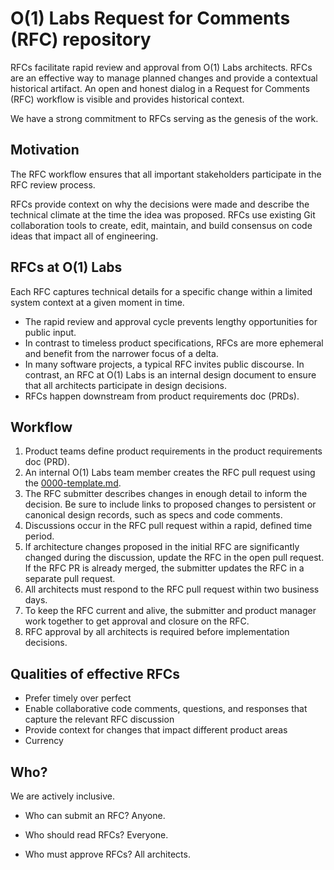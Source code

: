 # O(1) Labs Request for Comments (RFC) repository

RFCs facilitate rapid review and approval from O(1) Labs architects. RFCs are an effective way to manage planned changes and provide a contextual historical artifact. An open and honest dialog in a Request for Comments (RFC) workflow is visible and provides historical context.

We have a strong commitment to RFCs serving as the genesis of the work. 

## Motivation

The RFC workflow ensures that all important stakeholders participate in the RFC review process. 

RFCs provide context on why the decisions were made and describe the technical climate at the time the idea was proposed. RFCs use existing Git collaboration tools to create, edit, maintain, and build consensus on code ideas that impact all of engineering. 

## RFCs at O(1) Labs

Each RFC captures technical details for a specific change within a limited system context at a given moment in time. 

- The rapid review and approval cycle prevents lengthy opportunities for public input. 
- In contrast to timeless product specifications, RFCs are more ephemeral and benefit from the narrower focus of a delta.
- In many software projects, a typical RFC invites public discourse. In contrast, an RFC at O(1) Labs is an internal design document to ensure that all architects participate in design decisions. 
- RFCs happen downstream from product requirements doc (PRDs).

## Workflow

1. Product teams define product requirements in the product requirements doc (PRD).
2. An internal O(1) Labs team member creates the RFC pull request using the [0000-template.md](0001-template.md).
3. The RFC submitter describes changes in enough detail to inform the decision. Be sure to include links to proposed changes to persistent or canonical design records, such as specs and code comments.
4. Discussions occur in the RFC pull request within a rapid, defined time period.
5. If architecture changes proposed in the initial RFC are significantly changed during the discussion, update the RFC in the open pull request. If the RFC PR is already merged, the submitter updates the RFC in a separate pull request.
6. All architects must respond to the RFC pull request within two business days.
7. To keep the RFC current and alive, the submitter and product manager work together to get approval and closure on the RFC.
8. RFC approval by all architects is required before implementation decisions.

## Qualities of effective RFCs

- Prefer timely over perfect
- Enable collaborative code comments, questions, and responses that capture the relevant RFC discussion
- Provide context for changes that impact different product areas
- Currency

## Who?

We are actively inclusive.

- Who can submit an RFC? Anyone.

- Who should read RFCs? Everyone.

- Who must approve RFCs? All architects.



